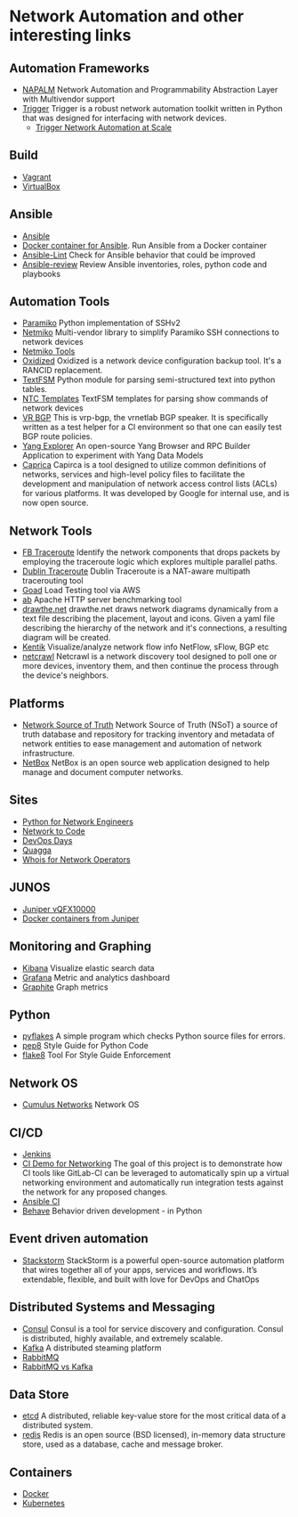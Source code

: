 # Network Automation and other interesting links

## Automation Frameworks
* [NAPALM](https://github.com/napalm-automation/napalm) Network Automation and Programmability Abstraction Layer with Multivendor support
* [Trigger](https://github.com/trigger/trigger) Trigger is a robust network automation toolkit written in Python that was designed for interfacing with network devices.
    * [Trigger Network Automation at Scale](http://packetpushers.net/trigger-network-automation-scale/) 

## Build
* [Vagrant](https://www.vagrantup.com/docs/)
* [VirtualBox](https://www.virtualbox.org/wiki/Documentation)

## Ansible
* [Ansible](http://docs.ansible.com/ansible/index.html)
* [Docker container for Ansible](https://github.com/cidrblock/ansible-docker). Run Ansible from a Docker container
* [Ansible-Lint](https://github.com/willthames/ansible-lint)  Check for Ansible behavior that could be improved
* [Ansible-review](https://github.com/willthames/ansible-review) Review Ansible inventories, roles, python code and playbooks

## Automation Tools
* [Paramiko](http://www.paramiko.org/)  Python implementation of SSHv2
* [Netmiko](https://github.com/ktbyers/netmiko) Multi-vendor library to simplify Paramiko SSH connections to network devices
* [Netmiko Tools](https://github.com/ktbyers/netmiko_tools)
* [Oxidized](https://github.com/ytti/oxidized) Oxidized is a network device configuration backup tool. It's a RANCID replacement.
* [TextFSM](https://github.com/google/textfsm) Python module for parsing semi-structured text into python tables.
* [NTC Templates](https://github.com/networktocode/ntc-templates) TextFSM templates for parsing show commands of network devices
* [VR BGP](https://github.com/plajjan/vrnetlab/tree/master/vr-bgp) This is vrp-bgp, the vrnetlab BGP speaker. It is specifically written as a test helper for a CI environment so that one can easily test BGP route policies.
* [Yang Explorer](https://github.com/CiscoDevNet/yang-explorer) An open-source Yang Browser and RPC Builder Application to experiment with Yang Data Models
* [Caprica](https://github.com/google/capirca) Capirca is a tool designed to utilize common definitions of networks, services and high-level policy files to facilitate the development and manipulation of network access control lists (ACLs) for various platforms. It was developed by Google for internal use, and is now open source.

## Network Tools
* [FB Traceroute](https://github.com/facebook/fbtracert) Identify the network components that drops packets by employing the traceroute logic which explores multiple parallel paths.
* [Dublin Traceroute](https://dublin-traceroute.net/README.md) Dublin Traceroute is a NAT-aware multipath tracerouting tool
* [Goad](https://goad.io/) Load Testing tool via AWS
* [ab](https://httpd.apache.org/docs/2.4/programs/ab.html) Apache HTTP server benchmarking tool
* [drawthe.net](https://github.com/cidrblock/drawthe.net) drawthe.net draws network diagrams dynamically from a text file describing the placement, layout and icons. Given a yaml file describing the hierarchy of the network and it's connections, a resulting diagram will be created.
* [Kentik](https://www.kentik.com/)  Visualize/analyze network flow info NetFlow, sFlow, BGP etc
* [netcrawl](https://github.com/Wyko/netcrawl) Netcrawl is a network discovery tool designed to poll one or more devices, inventory them, and then continue the process through the device's neighbors.

## Platforms
* [Network Source of Truth](https://nsot.readthedocs.io/en/latest/#) Network Source of Truth (NSoT) a source of truth database and repository for tracking inventory and metadata of network entities to ease management and automation of network infrastructure.
* [NetBox](http://netbox.readthedocs.io/en/stable/) NetBox is an open source web application designed to help manage and document computer networks.

## Sites
* [Python for Network Engineers](https://pynet.twb-tech.com/)
* [Network to Code](http://networktocode.com)
* [DevOps Days](https://www.devopsdays.org)
* [Quagga](http://www.nongnu.org/quagga/)
* [Whois for Network Operators](https://linux.die.net/man/8/whob)

## JUNOS
* [Juniper vQFX10000](http://www.juniper.net/us/en/dm/free-vqfx-trial/) 
* [Docker containers from Juniper](https://hub.docker.com/r/juniper/)

## Monitoring and Graphing
* [Kibana](https://www.elastic.co/products/kibana) Visualize elastic search data
* [Grafana](http://grafana.org/)  Metric and analytics dashboard
* [Graphite](https://graphiteapp.org/) Graph metrics

## Python
* [pyflakes](https://pypi.python.org/pypi/pyflakes) A simple program which checks Python source files for errors.
* [pep8](https://www.python.org/dev/peps/pep-0008/) Style Guide for Python Code 
* [flake8](http://flake8.pycqa.org/en/latest/) Tool For Style Guide Enforcement

## Network OS
* [Cumulus Networks](https://www.cumulusnetworks.com/) Network OS

## CI/CD
* [Jenkins](https://jenkins.io/)
* [CI Demo for Networking](https://gitlab.com/plumbis/interop-2016) The goal of this project is to demonstrate how CI tools like GitLab-CI can be leveraged to automatically spin up a virtual networking environment and automatically run integration tests against the network for any proposed changes. 
* [Ansible CI](https://gist.github.com/allanice001/3abe4e49b78ae840f775f828ce89cba8)
* [Behave](https://github.com/behave/behave) Behavior driven development - in Python

## Event driven automation
* [Stackstorm](https://stackstorm.com) StackStorm is a powerful open-source automation platform that wires together all of your apps, services and workflows. It’s extendable, flexible, and built with love for DevOps and ChatOps

## Distributed Systems and Messaging
* [Consul](https://www.consul.io/) Consul is a tool for service discovery and configuration. Consul is distributed, highly available, and extremely scalable.
* [Kafka](https://kafka.apache.org/) A distributed steaming platform
* [RabbitMQ](https://www.rabbitmq.com/)
* [RabbitMQ vs Kafka](https://content.pivotal.io/blog/understanding-when-to-use-rabbitmq-or-apache-kafka) 

## Data Store
* [etcd](https://coreos.com/etcd) A distributed, reliable key-value store for the most critical data of a distributed system.
* [redis](https://redis.io/) Redis is an open source (BSD licensed), in-memory data structure store, used as a database, cache and message broker.

## Containers
* [Docker](https://www.docker.com/)
* [Kubernetes](https://kubernetes.io/)